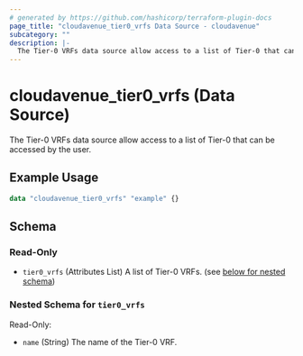 ```yaml
---
# generated by https://github.com/hashicorp/terraform-plugin-docs
page_title: "cloudavenue_tier0_vrfs Data Source - cloudavenue"
subcategory: ""
description: |-
  The Tier-0 VRFs data source allow access to a list of Tier-0 that can be accessed by the user.
---
```


# cloudavenue_tier0_vrfs (Data Source)

The Tier-0 VRFs data source allow access to a list of Tier-0 that can be accessed by the user.

## Example Usage

```terraform
data "cloudavenue_tier0_vrfs" "example" {}
```

<!-- schema generated by tfplugindocs -->
## Schema

### Read-Only

- `tier0_vrfs` (Attributes List) A list of Tier-0 VRFs. (see [below for nested schema](#nestedatt--tier0_vrfs))

<a id="nestedatt--tier0_vrfs"></a>
### Nested Schema for `tier0_vrfs`

Read-Only:

- `name` (String) The name of the Tier-0 VRF.


